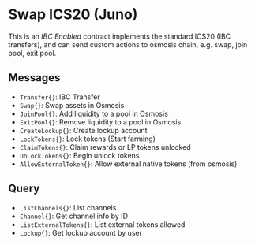 # Swap ICS20 (Juno)

This is an *IBC Enabled* contract implements the standard ICS20 (IBC transfers), and can send custom
actions to osmosis chain, e.g. swap, join pool, exit pool.

## Messages
- `Transfer{}`: IBC Transfer
- `Swap{}`: Swap assets in Osmosis
- `JoinPool{}`: Add liquidity to a pool in Osmosis
- `ExitPool{}`: Remove liquidity to a pool in Osmosis
- `CreateLockup{}`: Create lockup account
- `LockTokens{}`: Lock tokens (Start farming)
- `ClaimTokens{}`: Claim rewards or LP tokens unlocked
- `UnLockTokens{}`: Begin unlock tokens
- `AllowExternalToken{}`: Allow external native tokens (from osmosis)

## Query

- `ListChannels{}`: List channels
- `Channel{}`: Get channel info by ID
- `ListExternalTokens{}`: List external tokens allowed
- `Lockup{}`: Get lockup account by user